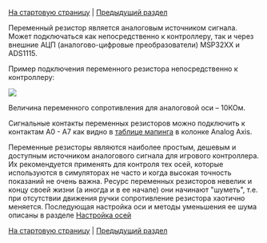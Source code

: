 [На стартовую страницу](../README.md) | [Предыдущий раздел](Подключение-осей.md)

Переменный резистор является аналоговым источником сигнала. Может подключаться как непосредственно к контроллеру, так и через внешние АЦП (аналогово-цифровые преобразователи) MSP32XX и ADS1115.

Пример подключения переменного резистора непосредственно к контроллеру:

![](../images/A1.jpg)

Величина переменного сопротивления для аналоговой оси – 10КОм.

Сигнальные контакты  переменных резисторов можно подключить к контактам A0 - A7 как видно в [таблице мапинга](rus/Таблица-мапинга.md) в колонке Analog Axis.

Переменные резисторы являются наиболее простым, дешевым и доступным источником аналогового сигнала для игрового контроллера. Их рекомендуется применять для контроля тех осей, которые используются в симуляторах не часто и когда высокая точность показаний не очень важна. Ресурс переменных резисторов невелик и концу своей жизни (а иногда и в ее начале) они начинают "шуметь", т.е. при отсутствии движения ручки сопротивление резистора хаотично меняется. Последующая настройка оси и методы уменьшения ее шума описаны в разделе [Настройка осей](Настройка-осей.md)

[На стартовую страницу](../README.md) | [Предыдущий раздел](Подключение-осей.md)
